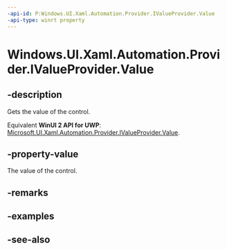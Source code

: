 ```yaml
---
-api-id: P:Windows.UI.Xaml.Automation.Provider.IValueProvider.Value
-api-type: winrt property
---
```


<!-- Property syntax
public string Value { get; }
-->

# Windows.UI.Xaml.Automation.Provider.IValueProvider.Value

## -description
Gets the value of the control.

Equivalent **WinUI 2 API for UWP**: [Microsoft.UI.Xaml.Automation.Provider.IValueProvider.Value](/windows/winui/api/microsoft.ui.xaml.automation.provider.ivalueprovider.value).

## -property-value
The value of the control.

## -remarks

## -examples

## -see-also
